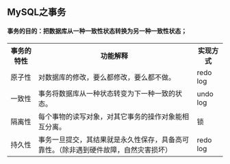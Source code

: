 ## MySQL之事务
#### 事务的目的：把数据库从一种一致性状态转换为另一种一致性状态；
<table>
    <th>事务的特性</th>
    <th>功能解释</th>
    <th>实现方式</th>
    <tr>
        <td>原子性</td>
        <td>对数据库的修改，要么都修改，要么都不做。</td>
        <td>redo log</td>
    </tr>
    <tr>
        <td>一致性</td>
        <td>事务将数据库从一种状态转变为下一种一致的状态。</td>
        <td>undo log</td>
    </tr>
    <tr>
        <td>隔离性</td>
        <td>每个事物的读写对象，对其它事务的操作对象能相互分离。</td>
        <td>锁</td>
    </tr>
    <tr>
        <td>持久性</td>
        <td>事务一旦提交，其结果就是永久性保存，具备高可靠性。（除非遇到硬件故障，自然灾害损坏）</td>
        <td>redo log</td>
    </tr>
</table>
